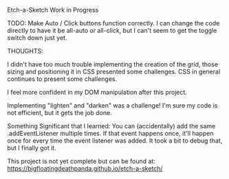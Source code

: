 Etch-a-Sketch Work in Progress

TODO: Make Auto / Click buttons function correctly.  I can change the code directly to have it be all-auto or all-click, but I can't seem to get the toggle switch down just yet.

THOUGHTS:

I didn't have too much trouble implementing the creation of the grid, those sizing and positioning it in CSS presented some challenges.  CSS in general continues to present some challenges.

I feel more confident in my DOM manipulation after this project.

Implementing "lighten" and "darken" was a challenge!  I'm sure my code is not efficient, but it gets the job done.

Something Significant that I learned: You can (accidentally) add the same .addEventListener multiple times.  If that event happens once, it'll happen once for every time the event listener was added.  It took a bit to debug that, but I finally got it.

This project is not yet complete but can be found at:
https://bigfloatingdeathpanda.github.io/etch-a-sketch/